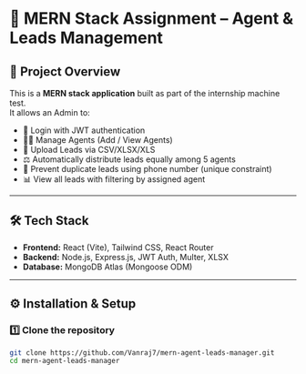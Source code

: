 # 🚀 MERN Stack Assignment – Agent & Leads Management  

## 📌 Project Overview  
This is a **MERN stack application** built as part of the internship machine test.  
It allows an Admin to:  
- 🔐 Login with JWT authentication  
- 👨‍💼 Manage Agents (Add / View Agents)  
- 📂 Upload Leads via CSV/XLSX/XLS  
- ⚖️ Automatically distribute leads equally among 5 agents  
- 🚫 Prevent duplicate leads using phone number (unique constraint)  
- 📊 View all leads with filtering by assigned agent  

---

## 🛠️ Tech Stack  
- **Frontend:** React (Vite), Tailwind CSS, React Router  
- **Backend:** Node.js, Express.js, JWT Auth, Multer, XLSX  
- **Database:** MongoDB Atlas (Mongoose ODM)  

---

## ⚙️ Installation & Setup  

### 1️⃣ Clone the repository
```bash
git clone https://github.com/Vanraj7/mern-agent-leads-manager.git
cd mern-agent-leads-manager
